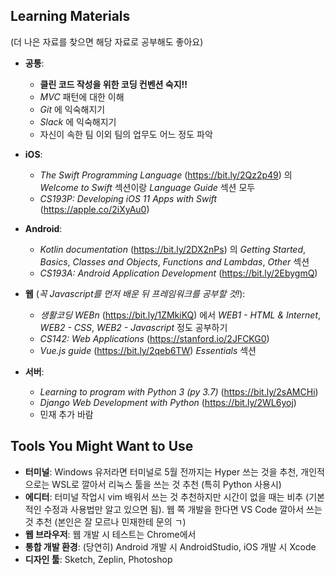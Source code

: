 ## Learning Materials
(더 나은 자료를 찾으면 해당 자료로 공부해도 좋아요)
- **공통**:
  - **클린 코드 작성을 위한 코딩 컨벤션 숙지!!**
  - _MVC_ 패턴에 대한 이해
  - _Git_ 에 익숙해지기
  - _Slack_ 에 익숙해지기
  - 자신이 속한 팀 이외 팀의 업무도 어느 정도 파악

- **iOS**:
  - _The Swift Programming Language_ (https://bit.ly/2Qz2p49) 의 _Welcome to Swift_ 섹션이랑 _Language Guide_ 섹션 모두
  - _CS193P: Developing iOS 11 Apps with Swift_ (https://apple.co/2iXyAu0)

- **Android**:
  - _Kotlin documentation_ (https://bit.ly/2DX2nPs) 의 _Getting Started_, _Basics_, _Classes and Objects_, _Functions and Lambdas_, _Other_ 섹션
  - _CS193A: Android Application Development_ (https://bit.ly/2EbygmQ)

- **웹** (_꼭 Javascript를 먼저 배운 뒤 프레임워크를 공부할 것!_):
  - _생활코딩 WEBn_ (https://bit.ly/1ZMkiKQ) 에서 _WEB1 - HTML & Internet_, _WEB2 - CSS_, _WEB2 - Javascript_ 정도 공부하기
  - _CS142: Web Applications_ (https://stanford.io/2JFCKG0)
  - _Vue.js guide_ (https://bit.ly/2qeb6TW) _Essentials_ 섹션

- **서버**:
  - _Learning to program with Python 3 (py 3.7)_ (https://bit.ly/2sAMCHi)
  - _Django Web Development with Python_ (https://bit.ly/2WL6yoj)
  - 민재 추가 바람

## Tools You Might Want to Use
- **터미널**: Windows 유저라면 터미널로 5월 전까지는 Hyper 쓰는 것을 추천, 개인적으로는 WSL로 깔아서 리눅스 툴을 쓰는 것 추천 (특히 Python 사용시)
- **에디터**: 터미널 작업시 vim 배워서 쓰는 것 추천하지만 시간이 없을 때는 비추 (기본적인 수정과 사용법만 알고 있으면 됨). 웹 쪽 개발을 한다면 VS Code 깔아서 쓰는 것 추천 (본인은 잘 모르나 민재한테 문의 ㄱ)
- **웹 브라우저**: 웹 개발 시 테스트는 Chrome에서
- **통합 개발 환경**: (당연히) Android 개발 시 AndroidStudio, iOS 개발 시 Xcode
- **디자인 툴**: Sketch, Zeplin, Photoshop

